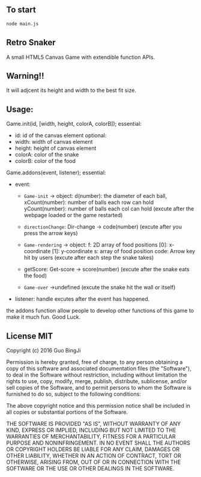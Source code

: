 ## To start
```bash
node main.js
```
## Retro Snaker
A small HTML5 Canvas Game with extendible function APIs.

## Warning!!
It will adjcent its height and width to the best fit size.

## Usage:
Game.init(id, [width, height, colorA, colorB]); 
essential:
 - id: id of the canvas element
optional:
 - width: width of canvas element
 - height: height of canvas element
 - colorA: color of the snake
 - colorB: color of the food

Game.addons(event, listener);
essential:
- event: 
  - `Game-init` -> object:
	d(number): the diameter of each ball,
	xCount(number): number of balls each row can hold
	yCount(number): number of balls each col can hold
  (excute after the webpage loaded or the game restarted)
  
  - `directionChange`: Dir-change -> code(number)
  (excute after you press the arrow keys)
  
  - `Game-rendering` -> object:
	f: 2D array of food positions
		[0]: x-coordinate
		[1]: y-coordinate
	s: array of food position
	code: Arrow key hit by users
  (excute after each step the snake takes)
  
  - getScore: Get-score -> score(number)
  (excute after the snake eats the food)
  
  - `Game-over` ->undefined
  (excute the snake hit the wall or itself)

- listener: handle excutes after the event has happened.

the addons function allow people to develop other functions of this game to make it much fun.
Good Luck.

## License MIT

Copyright (c) 2016 Guo BingJi

Permission is hereby granted, free of charge, to any person obtaining
a copy of this software and associated documentation files (the
"Software"), to deal in the Software without restriction, including
without limitation the rights to use, copy, modify, merge, publish,
distribute, sublicense, and/or sell copies of the Software, and to
permit persons to whom the Software is furnished to do so, subject to
the following conditions:

The above copyright notice and this permission notice shall be
included in all copies or substantial portions of the Software.

THE SOFTWARE IS PROVIDED "AS IS", WITHOUT WARRANTY OF ANY KIND,
EXPRESS OR IMPLIED, INCLUDING BUT NOT LIMITED TO THE WARRANTIES OF
MERCHANTABILITY, FITNESS FOR A PARTICULAR PURPOSE AND
NONINFRINGEMENT. IN NO EVENT SHALL THE AUTHORS OR COPYRIGHT HOLDERS BE
LIABLE FOR ANY CLAIM, DAMAGES OR OTHER LIABILITY, WHETHER IN AN ACTION
OF CONTRACT, TORT OR OTHERWISE, ARISING FROM, OUT OF OR IN CONNECTION
WITH THE SOFTWARE OR THE USE OR OTHER DEALINGS IN THE SOFTWARE.
